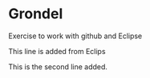 # Grondel
Exercise to work with github and Eclipse

This line is added from Eclips

This is the second line added.